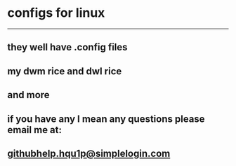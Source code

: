 # configs for linux
------------------
they well have .config files
------------------
my dwm rice and dwl rice
------------------
and more
------------------
if you have any I mean any questions please email me at:
--
githubhelp.hqu1p@simplelogin.com
--

